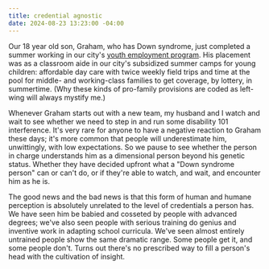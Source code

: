 ```yaml
---
title: credential agnostic
date: 2024-08-23 13:23:00 -04:00
---
```


Our 18 year old son, Graham, who has Down syndrome, just completed a summer working in our city's [youth employment program](https://www.cambridgema.gov/Services/mayorssummeryouthemploymentprogram). His placement was as a classroom aide in our city's subsidized summer camps for young children: affordable day care with twice weekly field trips and time at the pool for middle- and working-class families to get coverage, by lottery, in summertime. (Why these kinds of pro-family provisions are coded as left-wing will always mystify me.) 

Whenever Graham starts out with a new team, my husband and I watch and wait to see whether we need to step in and run some disability 101 interference. It's very rare for anyone to have a negative reaction to Graham these days; it's more common that people will underestimate him, unwittingly, with low expectations. So we pause to see whether the person in charge understands him as a dimensional person beyond his genetic status. Whether they have decided upfront what a "Down syndrome person" can or can't do, or if they're able to watch, and wait, and encounter him as he is. 

The good news and the bad news is that this form of human and humane perception is absolutely unrelated to the level of credentials a person has. We have seen him be babied and cosseted by people with advanced degrees; we've also seen people with serious training do genius and inventive work in adapting school curricula. We've seen almost entirely untrained people show the same dramatic range. Some people get it, and some people don't. Turns out there's no prescribed way to fill a person's head with the cultivation of insight.



